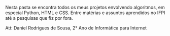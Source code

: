 Nesta pasta se encontra todos os meus projetos envolvendo algoritmos, em especial Python, HTML e CSS. Entre matérias e assuntos aprendidos no IFPI até a pesquisas que fiz por fora.

Att: Daniel Rodrigues de Sousa, 2° Ano de Informática para Internet 
